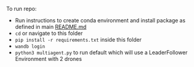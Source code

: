 To run repo:

- Run instructions to create conda environment and install package as defined in main [README.md](../../../README.md#requirements-and-installation)
- `cd` or navigate to this folder
- `pip install -r requirements.txt` inside this folder
- `wandb login`
- `python3 multiagent.py` to run default which will use a LeaderFollower Environment with 2 drones